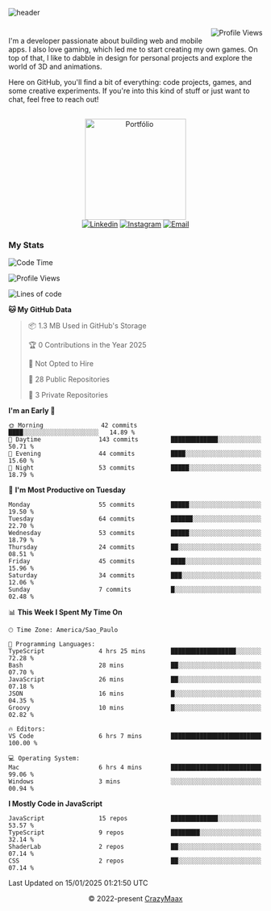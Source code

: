 ![header](https://github.com/user-attachments/assets/b00bb293-d5d2-40e2-b030-18682d9611b7)
###
<img align="right" src="https://komarev.com/ghpvc/?username=crazymaax&color=AE82CE&label=Profile+views" alt="Profile Views">

#
<div align="left">
I'm a developer passionate about building web and mobile apps. I also love gaming, which led me to start creating my own games. On top of that, I like to dabble in design for personal projects and explore the world of 3D and animations.

Here on GitHub, you'll find a bit of everything: code projects, games, and some creative experiments. If you're into this kind of stuff or just want to chat, feel free to reach out!

</div>

##

<div align="center">
  <a href="https://portfolio-max-crazymaax.vercel.app/" target="_blank"><img
      height="200em"
      src="https://github.com/user-attachments/assets/12cd41c7-5753-421f-b3d3-1623c48de6d4"
      target="_blank" alt="Portfólio"></a>
  <div align="center">
    <a href="https://www.linkedin.com/in/maxmilan/" target="_blank"><img
        src="https://img.shields.io/badge/LinkedIn-0077B5?style=for-the-badge&logo=linkedin&logoColor=white"
        target="_blank" alt="Linkedin"></a>
    <a href="https://www.instagram.com/crazy_maax/" target="_blank"><img
        src="https://img.shields.io/badge/Instagram-E4405F?style=for-the-badge&logo=instagram&logoColor=white"
        target="_blank" alt="Instagram"></a>
    <a href="mailto:oliveira.maxmilan@gmail.com" target="_blank"><img
        src="https://img.shields.io/badge/Gmail-D14836?style=for-the-badge&logo=gmail&logoColor=white"
        target="_blank" alt="Email"></a>
  </div>
</div>

### My Stats
<!--START_SECTION:waka-->
![Code Time](http://img.shields.io/badge/Code%20Time-1%2C771%20hrs%209%20mins-blue)

![Profile Views](http://img.shields.io/badge/Profile%20Views-0-blue)

![Lines of code](https://img.shields.io/badge/From%20Hello%20World%20I%27ve%20Written-145.1%20thousand%20lines%20of%20code-blue)

**🐱 My GitHub Data** 

> 📦 1.3 MB Used in GitHub's Storage 
 > 
> 🏆 0 Contributions in the Year 2025
 > 
> 🚫 Not Opted to Hire
 > 
> 📜 28 Public Repositories 
 > 
> 🔑 3 Private Repositories 
 > 
**I'm an Early 🐤** 

```text
🌞 Morning                42 commits          ████░░░░░░░░░░░░░░░░░░░░░   14.89 % 
🌆 Daytime                143 commits         █████████████░░░░░░░░░░░░   50.71 % 
🌃 Evening                44 commits          ████░░░░░░░░░░░░░░░░░░░░░   15.60 % 
🌙 Night                  53 commits          █████░░░░░░░░░░░░░░░░░░░░   18.79 % 
```
📅 **I'm Most Productive on Tuesday** 

```text
Monday                   55 commits          █████░░░░░░░░░░░░░░░░░░░░   19.50 % 
Tuesday                  64 commits          ██████░░░░░░░░░░░░░░░░░░░   22.70 % 
Wednesday                53 commits          █████░░░░░░░░░░░░░░░░░░░░   18.79 % 
Thursday                 24 commits          ██░░░░░░░░░░░░░░░░░░░░░░░   08.51 % 
Friday                   45 commits          ████░░░░░░░░░░░░░░░░░░░░░   15.96 % 
Saturday                 34 commits          ███░░░░░░░░░░░░░░░░░░░░░░   12.06 % 
Sunday                   7 commits           █░░░░░░░░░░░░░░░░░░░░░░░░   02.48 % 
```


📊 **This Week I Spent My Time On** 

```text
🕑︎ Time Zone: America/Sao_Paulo

💬 Programming Languages: 
TypeScript               4 hrs 25 mins       ██████████████████░░░░░░░   72.28 % 
Bash                     28 mins             ██░░░░░░░░░░░░░░░░░░░░░░░   07.70 % 
JavaScript               26 mins             ██░░░░░░░░░░░░░░░░░░░░░░░   07.18 % 
JSON                     16 mins             █░░░░░░░░░░░░░░░░░░░░░░░░   04.35 % 
Groovy                   10 mins             █░░░░░░░░░░░░░░░░░░░░░░░░   02.82 % 

🔥 Editors: 
VS Code                  6 hrs 7 mins        █████████████████████████   100.00 % 

💻 Operating System: 
Mac                      6 hrs 4 mins        █████████████████████████   99.06 % 
Windows                  3 mins              ░░░░░░░░░░░░░░░░░░░░░░░░░   00.94 % 
```

**I Mostly Code in JavaScript** 

```text
JavaScript               15 repos            █████████████░░░░░░░░░░░░   53.57 % 
TypeScript               9 repos             ████████░░░░░░░░░░░░░░░░░   32.14 % 
ShaderLab                2 repos             ██░░░░░░░░░░░░░░░░░░░░░░░   07.14 % 
CSS                      2 repos             ██░░░░░░░░░░░░░░░░░░░░░░░   07.14 % 
```




 Last Updated on 15/01/2025 01:21:50 UTC
<!--END_SECTION:waka-->

<p align="center">&copy; 2022-present <a href="https://github.com/crazymaax404/" target="_blank">CrazyMaax</a>
